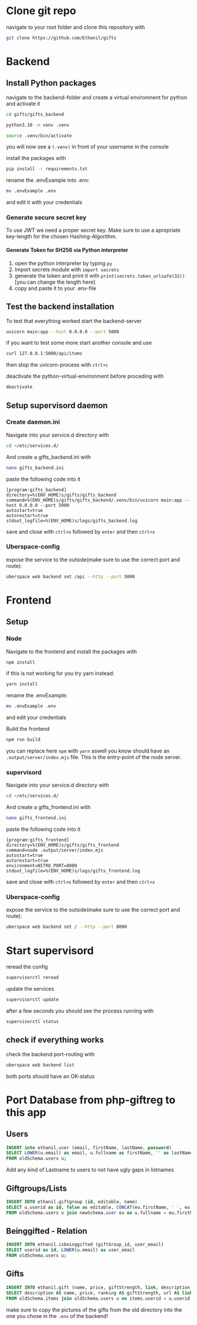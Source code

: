 # Clone git repo
navigate to your root folder and clone this repository with

```bash
git clone https://github.com/Ethanil/gifts
```
# Backend
## Install Python packages
navigate to the backend-folder and create a virtual environment for python and activate it
```bash
cd gifts/gifts_backend
```
```bash
python3.10 -m venv .venv
```
```bash
source .venv/bin/activate
```

you will now see a `(.venv)` in front of your username in the console

install the packages with

```bash
pip install -r requirements.txt
```

rename the .envExample into .env:
```bash
mv .envExample .env
```
and edit it with your credentials
### Generate secure secret key
To use JWT we need a proper secret key. Make sure to use a apropriate key-length for the chosen Hashing-Algorithm.
#### Generate Token for SH256 via Python interpreter
1. open the python interpreter by typing `py`
2. Import secrets module with `import secrets`
3. generate the token and print it with `print(secrets.token_urlsafe(32))` [you can change the length here]
4. copy and paste it to your .env-file

## Test the backend installation
To test that everything worked start the backend-server
```bash
uvicorn main:app --host 0.0.0.0 --port 5000
```

if you want to test some more start another console and use
```bash
curl 127.0.0.1:5000/api/items
```

then stop the uvicorn-process with `ctrl+c`

deactivate the python-virtual-environment before proceding with
```bash
deactivate
```

## Setup supervisord daemon
### Create daemon.ini
Navigate into your service.d directory with
```bash
cd ~/etc/services.d/
```

And create a gifts_backend.ini with
```bash
nano gifts_backend.ini
```
paste the following code into it
```
[program:gifts_backend]
directory=%(ENV_HOME)s/gifts/gifts_backend
command=%(ENV_HOME)s/gifts/gifts_backend/.venv/bin/uvicorn main:app --host 0.0.0.0 --port 5000
autostart=true
autorestart=true
stdout_logfile=%(ENV_HOME)s/logs/gifts_backend.log
```
save and close with `ctrl+o` followed by `enter` and then `ctrl+x`

### Uberspace-config
expose the service to the outside(make sure to use the correct port and route):
```bash
uberspace web backend set /api --http --port 5000
```
# Frontend
## Setup
### Node
Navigate to the frontend and install the packages with
```bash
npm install
```
if this is not working for you try yarn instead:
```bash
yarn install
```

rename the .envExample:
```bash
mv .envExample .env
```
and edit your credentials

Build the frontend
```bash
npm run build
```
you can replace here `npm` with `yarn` aswell
you know should have an `.output/server/index.mjs` file. This is the entry-point of the node server.
### supervisord
Navigate into your service.d directory with
```bash
cd ~/etc/services.d/
```
And create a gifts_frontend.ini with
```bash
nano gifts_frontend.ini
```
paste the following code into it
```
[program:gifts_frontend]
directory=%(ENV_HOME)s/gifts/gifts_frontend
command=node .output/server/index.mjs
autostart=true
autorestart=true
environment=NITRO_PORT=8000
stdout_logfile=%(ENV_HOME)s/logs/gifts_frontend.log
```
save and close with `ctrl+o` followed by `enter` and then `ctrl+x`

### Uberspace-config
expose the service to the outside(make sure to use the correct port and route):
```bash
uberspace web backend set / --http --port 8000
```

# Start supervisord
reread the config
```bash
supervisorctl reread
```
update the services
```bash
supervisorctl update
```
after a few seconds you should see the process running with
```bash
supervisorctl status
```

## check if everything works
check the backend port-routing with
```bash
uberspace web backend list
```
both ports should have an OK-status


# Port Database from php-giftreg to this app
## Users
```sql
INSERT into ethanil.user (email, firstName, lastName, password)
SELECT LOWER(u.email) as email, u.fullname as firstName, '' as lastName, u.password as password
FROM oldSchema.users u;
```
Add any kind of Lastname to users to not have ugly gaps in listnames
## Giftgroups/Lists
```sql
INSERT INTO ethanil.giftgroup (id, editable, name)
SELECT u.userid as id, false as editable, CONCAT(eu.firstName, ' ', eu.lastName, '''s Liste') as name
FROM oldSchema.users u join newSchema.user eu on u.fullname = eu.firstName;
```

## Beinggifted - Relation
```sql
INSERT INTO ethanil.isbeinggifted (giftGroup_id, user_email)
SELECT userid as id, LOWER(u.email) as user_email
FROM oldSchema.users u;
```

## Gifts
```sql
INSERT INTO ethanil.gift (name, price, giftStrength, link, description, picture, giftGroup_id, user_email, freeForReservation)
SELECT description AS name, price, ranking AS giftStrength, url AS link, test.items.comment AS description,  COALESCE(image_filename,'') AS picture, items.userid as giftGroup_id, LOWER(email) as user_email, false as freeForReservation
FROM oldSchema.items join oldSchema.users u on items.userid = u.userid;
```
make sure to copy the pictures of the gifts from the old directory into the one you chose in the `.env` of the backend!

